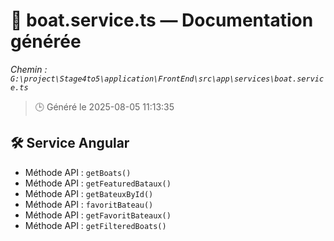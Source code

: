 # 📄 boat.service.ts — Documentation générée
*Chemin : `G:\project\Stage4to5\application\FrontEnd\src\app\services\boat.service.ts`*

> 🕒 Généré le 2025-08-05 11:13:35

## 🛠️ Service Angular
- Méthode API : `getBoats()`
- Méthode API : `getFeaturedBataux()`
- Méthode API : `getBateuxById()`
- Méthode API : `favoritBateau()`
- Méthode API : `getFavoritBateaux()`
- Méthode API : `getFilteredBoats()`

